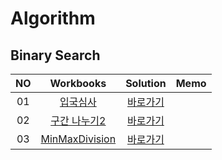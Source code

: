 # Algorithm 

## Binary Search
|<center>NO|<center>Workbooks|<center>Solution|<center>Memo|
|:---:|:---:|:---:|:---:|
|01|[<center>입국심사](https://programmers.co.kr/learn/courses/30/lessons/43238)|[<center>바로가기](./Solution/입국심사)||
|02|[<center>구간 나누기2](https://www.acmicpc.net/problem/13397)|[<center>바로가기](./Solution/구간나누기2)||
|03|[<center>MinMaxDivision](https://app.codility.com/programmers/lessons/14-binary_search_algorithm/min_max_division/)|[<center>바로가기](./Solution/MinMaxDivision)||




